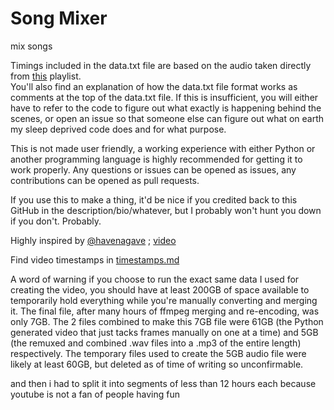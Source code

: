# Song Mixer
mix songs

Timings included in the data.txt file are based on the audio taken directly from [this](https://youtube.com/playlist?list=OLAK5uy_nRAj82ywkJ_YHiRh-sXKAbpiCiUfSx0-k) playlist.<br>
You'll also find an explanation of how the data.txt file format works as comments at the top of the data.txt file. If this is insufficient, you will either have to refer to the code to figure out what exactly is happening behind the scenes, or open an issue so that someone else can figure out what on earth my sleep deprived code does and for what purpose.

This is not made user friendly, a working experience with either Python or another programming language is highly recommended for getting it to work properly. Any questions or issues can be opened as issues, any contributions can be opened as pull requests.

If you use this to make a thing, it'd be nice if you credited back to this GitHub in the description/bio/whatever, but I probably won't hunt you down if you don't. Probably.

Highly inspired by [@havenagave](https://www.youtube.com/@havenagave) ; [video](https://youtu.be/qLZPSVDUKFQ)

Find video timestamps in [timestamps.md](timestamps.md)

A word of warning if you choose to run the exact same data I used for creating the video, you should have at least 200GB of space available to temporarily hold everything while you're manually converting and merging it. The final file, after many hours of ffmpeg merging and re-encoding, was only 7GB. The 2 files combined to make this 7GB file were 61GB (the Python generated video that just tacks frames manually on one at a time) and 5GB (the remuxed and combined .wav files into a .mp3 of the entire length) respectively. The temporary files used to create the 5GB audio file were likely at least 60GB, but deleted as of time of writing so unconfirmable.

and then i had to split it into segments of less than 12 hours each because youtube is not a fan of people having fun
